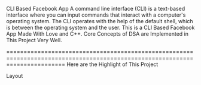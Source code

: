 CLI Based Facebook App
A command line interface (CLI) is a text-based interface where you can input commands that interact with a computer's operating system. The CLI operates with the help of the default shell, which is between the operating system and the user.
This is a CLI Based Facebook App Made With Love and C++. Core Concepts of DSA are Implemented in This Project Very Well.

=============================================================================================================================
Here are the Highlight of This Project

Layout





